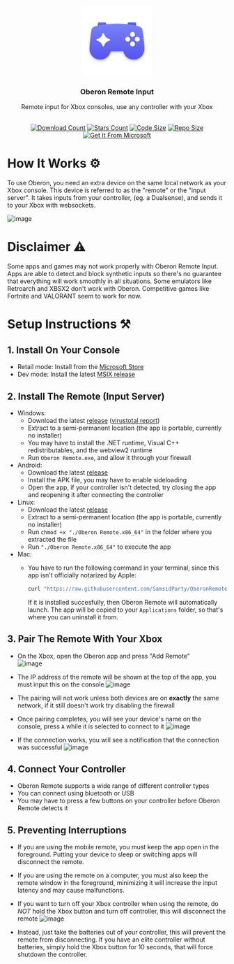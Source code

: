 <a id="readme-top"></a>

<br />
<div align="center">
  <a href="https://github.com/SamsidParty/OberonRemote">
    <img src="./Oberon/Assets/LogoWithShadow.png" alt="Oberon Remote Input Logo" width="160" height="160">
  </a>

  <h3 align="center">Oberon Remote Input</h3>
  <p align="center">
    Remote input for Xbox consoles, use any controller with your Xbox
    <br />
    <br />
  </p>
  <div align="center">

  <a href="">![Download Count](https://img.shields.io/github/downloads/SamsidParty/OberonRemote/total.svg?style=for-the-badge)</a>
  <a href="">![Stars Count](https://img.shields.io/github/stars/SamsidParty/OberonRemote.svg?style=for-the-badge)</a>
  <a href="">![Code Size](https://img.shields.io/github/languages/code-size/SamsidParty/OberonRemote?style=for-the-badge)</a>
  <a href="">![Repo Size](https://img.shields.io/github/repo-size/SamsidParty/OberonRemote?style=for-the-badge)</a>
  <a href="https://apps.microsoft.com/detail/9pk5stjzff3s?hl=en-US&gl=US">![Get It From Microsoft](https://get.microsoft.com/images/en-us%20dark.svg)</a>
    
  </div>
</div>

# How It Works ⚙️
To use Oberon, you need an extra device on the same local network as your Xbox console. This device is referred to as the "remote" or the "input server". 
It takes inputs from your controller, (eg. a Dualsense), and sends it to your Xbox with websockets.

![image](https://github.com/user-attachments/assets/2476ba6a-29ad-4626-8135-a43bef0b3dc8)


# Disclaimer ⚠️

Some apps and games may not work properly with Oberon Remote Input. Apps are able to detect and block synthetic inputs so there's no guarantee that everything will work smoothly in all situations.
Some emulators like Retroarch and XBSX2 don't work with Oberon. Competitive games like Fortnite and VALORANT seem to work for now.


# Setup Instructions ⚒️

## 1. Install On Your Console

  - Retail  mode: Install from the [Microsoft Store](https://apps.microsoft.com/detail/9pk5stjzff3s?cid=DevShareMCLPCB&hl=en-US&gl=QA)
  - Dev mode: Install the latest [MSIX release](https://github.com/SamsidParty/OberonRemote/releases/latest/download/Oberon.Msixbundle)

## 2. Install The Remote (Input Server)
  - Windows:
    - Download the latest [release](https://github.com/SamsidParty/OberonRemote/releases/latest/download/Oberon.Remote.Windows.zip) ([virustotal report](https://www.virustotal.com/gui/file/9edaf1d7a07505b25d781bee5dd3bd2fbddb5bb3cd0ca1e6e92154782535efc6))
    - Extract to a semi-permanent location (the app is portable, currently no installer)
    - You may have to install the .NET runtime, Visual C++ redistributables, and the webview2 runtime
    - Run `Oberon Remote.exe`, and allow it through your firewall
  - Android:
    - Download the latest [release](https://github.com/SamsidParty/OberonRemote/releases/latest/download/Oberon.Remote.Android.apk)
    - Install the APK file, you may have to enable sideloading
    - Open the app, if your controller isn't detected, try closing the app and reopening it after connecting the controller
  - Linux:
    - Download the latest [release](https://github.com/SamsidParty/OberonRemote/releases/latest/download/Oberon.Remote.Linux.zip)
    - Extract to a semi-permanent location (the app is portable, currently no installer)
    - Run `chmod +x "./Oberon Remote.x86_64"` in the folder where you extracted the file
    - Run `"./Oberon Remote.x86_64"` to execute the app
  - Mac:
    - You have to run the following command in your terminal, since this app isn't officially notarized by Apple:
      
      ```bash
      curl "https://raw.githubusercontent.com/SamsidParty/OberonRemote/refs/heads/main/Tooling/install_mac.sh" | sudo zsh
      ```
        
      If it is installed succesfully, then Oberon Remote will automatically launch. The app will be copied to your `Applications` folder, so that's where you can uninstall it from.

## 3. Pair The Remote With Your Xbox
- On the Xbox, open the Oberon app and press "Add Remote"  
![image](https://github.com/user-attachments/assets/f6a45b09-7aaa-44c4-92e4-42b55ff55e86)

- The IP address of the remote will be shown at the top of the app, you must input this on the console
![image](https://github.com/user-attachments/assets/d986e2f9-2c2c-40a3-8862-643df535f86f)

- The pairing will not work unless both devices are on **exactly** the same network, if it still doesn't work try disabling the firewall
  
- Once pairing completes, you will see your device's name on the console, press `A` while it is selected to connect to it
  ![image](https://github.com/user-attachments/assets/1e823e27-91eb-4cdd-b2a7-93582ff0b2b4)
  
- If the connection works, you will see a notification that the connection was successful
![image](https://github.com/user-attachments/assets/966f3295-23fe-48a2-89d8-6a6721ebe5e8)

## 4. Connect Your Controller
- Oberon Remote supports a wide range of different controller types
- You can connect using bluetooth or USB
- You may have to press a few buttons on your controller before Oberon Remote detects it

## 5. Preventing Interruptions
- If you are using the mobile remote, you must keep the app open in the foreground. Putting your device to sleep or switching apps will disconnect the remote.
- If you are using the remote on a computer, you must also keep the remote window in the foreground, minimizing it will increase the input latency and may cause malfunctions.

- If you want to turn off your Xbox controller when using the remote, do *NOT* hold the Xbox button and turn off controller, this will disconnect the remote
![image](https://github.com/user-attachments/assets/72c6c037-1e7f-4b9f-9464-b8e0bce5e420)

- Instead, just take the batteries out of your controller, this will prevent the remote from disconnecting.
If you have an elite controller without batteries, simply hold the Xbox button for 10 seconds, that will force shutdown the controller.
